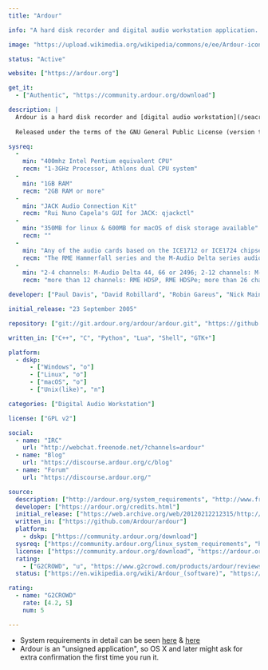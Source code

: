 ```yaml
---
title: "Ardour"

info: "A hard disk recorder and digital audio workstation application. It runs on Linux, MacOS, FreeBSD and Microsoft Windows."

image: "https://upload.wikimedia.org/wikipedia/commons/e/ee/Ardour-icon.png"

status: "Active"

website: ["https://ardour.org"]

get_it:
  - ["Authentic", "https://community.ardour.org/download"]

description: |
  Ardour is a hard disk recorder and [digital audio workstation](/seacr#digital_audio_workstation) application. It runs on Linux, macOS, FreeBSD and Microsoft Windows. Its primary author is Paul Davis, who is also responsible for the JACK Audio Connection Kit. Ardour is intended to be digital audio workstation software suitable for professional use.
  
  Released under the terms of the GNU General Public License (version two or any later version), Ardour is free software. Users who download from the project's website are asked to pay at least $1 for downloading prebuilt binaries of Ardour; those users then have the right to obtain minor updates until the next major release. Another option is to subscribe, paying $1, $4 or $10 per month. Subscribers can download prebuilt binaries of all updates during the subscription period. (This makes Ardour an example of commercial free-libre software.) Without paying, users can download the full source code for all platforms, or a prebuilt demo binary which ceases playback after various time periods. Several Linux distributions also provide prebuilt binaries, free of any software restrictions, as part of their repositories.

sysreq:
  -
    min: "400mhz Intel Pentium equivalent CPU"
    recm: "1-3GHz Processor, Athlons dual CPU system"
  -
    min: "1GB RAM"
    recm: "2GB RAM or more"
  -
    min: "JACK Audio Connection Kit"
    recm: "Rui Nuno Capela's GUI for JACK: qjackctl"
  -
    min: "350MB for linux & 600MB for macOS of disk storage available"
    recm: ""
  -
    min: "Any of the audio cards based on the ICE1712 or ICE1724 chipsets will work well (Terratec and M-Audio use these, as well as the EZ8), and the Ensoniq cards and onboard chipsets"
    recm: "The RME Hammerfall series and the M-Audio Delta series audio interface"
  -
    min: "2-4 channels: M-Audio Delta 44, 66 or 2496; 2-12 channels: M-Audio Delta 1010"
    recm: "more than 12 channels: RME HDSP, RME HDSPe; more than 26 channels: RME MADI"

developer: ["Paul Davis", "David Robillard", "Robin Gareus", "Nick Mainsbridge", "Colin Fletcher", "Ben Loftis", "Tim Mayberry and others"]

initial_release: "23 September 2005"

repository: ["git://git.ardour.org/ardour/ardour.git", "https://github.com/Ardour/ardour"]

written_in: ["C++", "C", "Python", "Lua", "Shell", "GTK+"]

platform:
  - dskp:
      - ["Windows", "o"]
      - ["Linux", "o"]
      - ["macOS", "o"]
      - ["Unix(like)", "n"]

categories: ["Digital Audio Workstation"]

license: ["GPL v2"]

social:
  - name: "IRC"
    url: "http://webchat.freenode.net/?channels=ardour"
  - name: "Blog"
    url: "https://discourse.ardour.org/c/blog"
  - name: "Forum"
    url: "https://discourse.ardour.org/"

source:
  description: ["http://ardour.org/system_requirements", "http://www.freshports.org/audio/ardour/", "https://community.ardour.org/download"]
  developer: ["https://ardour.org/credits.html"]
  initial_release: ["https://web.archive.org/web/20120212212315/http://osdir.com/ml/audio.ardour.devel/2005-09/msg00084.html"]
  written_in: ["https://github.com/Ardour/ardour"]
  platform:
    - dskp: ["https://community.ardour.org/download"]
  sysreq: ["https://community.ardour.org/linux_system_requirements", "https://ardour.org/requirements.html"]
  license: ["https://community.ardour.org/download", "https://ardour.org/copying.html"]
  rating:
    - ["G2CROWD", "u", "https://www.g2crowd.com/products/ardour/reviews"]
  status: ["https://en.wikipedia.org/wiki/Ardour_(software)", "https://discourse.ardour.org/c/blog"]

rating:
  - name: "G2CROWD"
    rate: [4.2, 5]
    num: 5

---
```

* System requirements in detail can be seen [here](https://community.ardour.org/linux_system_requirements) & [here](https://ardour.org/requirements.html)
* Ardour is an "unsigned application", so OS X and later might ask for extra confirmation the first time you run it.